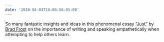 ```yaml
---
date: '2018-04-04T10:00:56-05:00'
---
```

So many fantastic insights and ideas in this phenomenal essay [“Just”](http://bradfrost.com/blog/post/just/) by [Brad Frost](http://bradfrost.com) on the importance of writing and speaking empathetically when attempting to help others learn.
